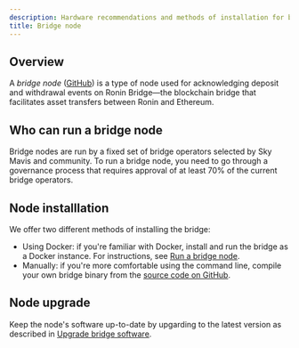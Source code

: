 ```yaml
---
description: Hardware recommendations and methods of installation for bridge nodes.
title: Bridge node
---
```


## Overview

A *bridge node* ([GitHub](https://github.com/axieinfinity/bridge-v2)) is a type of node used for acknowledging deposit and withdrawal events on Ronin Bridge—the blockchain bridge that facilitates asset transfers between Ronin and Ethereum.

## Who can run a bridge node

Bridge nodes are run by a fixed set of bridge operators selected by Sky Mavis and community. To run a bridge node, you need to go through a governance process that requires approval of at least 70% of the current bridge operators.

## Node installlation

We offer two different methods of installing the bridge:

* Using Docker: if you're familiar with Docker, install and run the bridge as a Docker instance. For instructions, see [Run a bridge node](run-bridge.md).
* Manually: if you're more comfortable using the command line, compile your own bridge binary from the [source code on GitHub](https://github.com/axieinfinity/bridge-v2?tab=readme-ov-file#manually).

## Node upgrade

Keep the node's software up-to-date by upgarding to the latest version as described in [Upgrade bridge software](upgrade-bridge.md).
